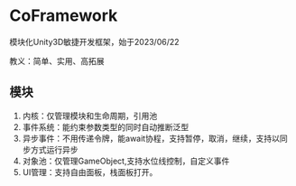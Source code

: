 # CoFramework
模块化Unity3D敏捷开发框架，始于2023/06/22

教义：简单、实用、高拓展

## 模块

1. 内核：仅管理模块和生命周期，引用池
2. 事件系统：能约束参数类型的同时自动推断泛型
3. 异步事件：不用传递令牌，能await协程，支持暂停，取消，继续，支持以同步方式运行异步
4. 对象池：仅管理GameObject,支持水位线控制，自定义事件
5. UI管理：支持自由面板，栈面板打开。
   
